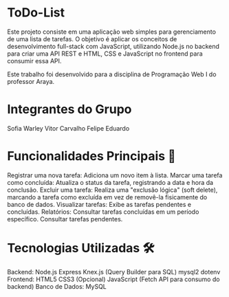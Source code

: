 # ToDo-List

Este projeto consiste em uma aplicação web simples para gerenciamento de uma lista de tarefas. O objetivo é aplicar os conceitos de desenvolvimento full-stack com JavaScript, utilizando Node.js no backend para criar uma API REST e HTML, CSS e JavaScript no frontend para consumir essa API.

Este trabalho foi desenvolvido para a disciplina de Programação Web I do professor Araya.

# Integrantes do Grupo
Sofia
Warley
Vitor Carvalho
Felipe Eduardo

# Funcionalidades Principais 🚀
Registrar uma nova tarefa: Adiciona um novo item à lista.
Marcar uma tarefa como concluída: Atualiza o status da tarefa, registrando a data e hora da conclusão.
Excluir uma tarefa: Realiza uma "exclusão lógica" (soft delete), marcando a tarefa como excluída em vez de removê-la fisicamente do banco de dados.
Visualizar tarefas: Exibe as tarefas pendentes e concluídas.
Relatórios:
Consultar tarefas concluídas em um período específico.
Consultar tarefas pendentes.
# Tecnologias Utilizadas 🛠️
Backend:
Node.js
Express
Knex.js (Query Builder para SQL)
mysql2
dotenv
Frontend:
HTML5
CSS3 (Opcional)
JavaScript (Fetch API para consumo do backend)
Banco de Dados:
MySQL
